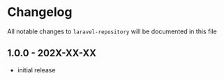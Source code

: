 # Changelog

All notable changes to `laravel-repository` will be documented in this file

## 1.0.0 - 202X-XX-XX

- initial release
